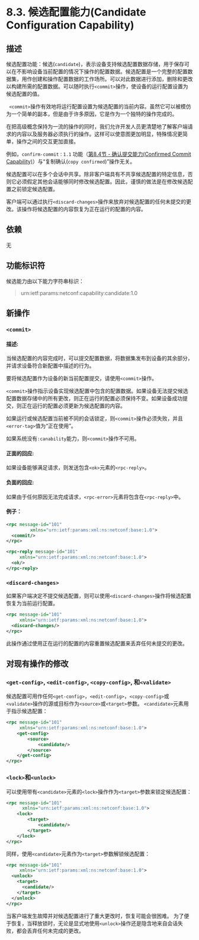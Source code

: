 # 8.3. 候选配置能力(Candidate Configuration Capability)

## 描述

候选配置功能：候选(`candidate`)，表示设备支持候选配置数据存储，用于保存可以在不影响设备当前配置的情况下操作的配置数据。候选配置是一个完整的配置数据集，用作创建和操作配置数据的工作场所。可以对此数据进行添加，删除和更改以构建所需的配置数据。可以随时执行`<commit>`操作，使设备的运行配置设置为候选配置的值。

  `<commit>`操作有效地将运行配置设置为候选配置的当前内容。虽然它可以被模仿为一个简单的副本，但是由于许多原因，它是作为一个独特的操作完成的。

在把高级概念保持为一流的操作的同时，我们允许开发人员更清楚地了解客户端请求的内容以及服务器必须执行的操作。这样可以使意图更加明显，特殊情况更简单，操作之间的交互更加直接。

例如，`confirm-commit：1.1` 功能（[第8.4节 - 确认提交能力(Confirmed Commit Capability)](onfirmed-commit-capability.md)）与“复制确认(`copy confirmed`)”操作无关。

候选配置可以在多个会话中共享。除非客户端具有不共享候选配置的特定信息，否则它必须假定其他会话能够同时修改候选配置。因此，谨慎的做法是在修改候选配置之前锁定候选配置。

客户端可以通过执行`<discard-changes>`操作来放弃对候选配置的任何未提交的更改。该操作将候选配置的内容恢复为正在运行的配置的内容。

## 依赖

无

## 功能标识符

候选能力由以下能力字符串标识：

> urn:ietf:params:netconf:capability:candidate:1.0

## 新操作

### `<commit>`

#### 描述:

当候选配置的内容完成时，可以提交配置数据，将数据集发布到设备的其余部分，并请求设备符合新配置中描述的行为。

要将候选配置作为设备的新当前配置提交，请使用`<commit>`操作。

`<commit>`操作指示设备实现候选配置中包含的配置数据。如果设备无法提交候选配置数据存储中的所有更改，则正在运行的配置必须保持不变。如果设备成功提交，则正在运行的配置必须更新为候选配置的内容。

如果运行或候选配置当前被不同的会话锁定，则`<commit>`操作必须失败，并且`<error-tag>`值为“正在使用”。

如果系统没有`:canability`能力，则`<commit>`操作不可用。

#### 正面的回应:

如果设备能够满足请求，则发送包含`<ok>`元素的`<rpc-reply>`。

#### 负面的回应:

如果由于任何原因无法完成请求，`<rpc-error>`元素将包含在`<rpc-reply>`中。

#### 例子：

```xml
<rpc message-id="101"
         xmlns="urn:ietf:params:xml:ns:netconf:base:1.0">
  <commit/>
</rpc>

<rpc-reply message-id="101"
     xmlns="urn:ietf:params:xml:ns:netconf:base:1.0">
  <ok/>
</rpc-reply>
```

### `<discard-changes>`

如果客户端决定不提交候选配置，则可以使用`<discard-changes>`操作将候选配置恢复为当前运行配置。

```xml
<rpc message-id="101"
     xmlns="urn:ietf:params:xml:ns:netconf:base:1.0">
  <discard-changes/>
</rpc>
```

此操作通过使用正在运行的配置的内容重置候选配置来丢弃任何未提交的更改。

## 对现有操作的修改

### `<get-config>`, `<edit-config>`, `<copy-config>`, 和`<validate>`

候选配置可用作任何`<get-config>`，`<edit-config>`，`<copy-config>`或`<validate>`操作的源或目标作为`<source>`或`<target>`参数。 `<candidate>`元素用于指示候选配置：

```xml
<rpc message-id="101"
     xmlns="urn:ietf:params:xml:ns:netconf:base:1.0">
    <get-config>
        <source>
            <candidate/>
        </source>
    </get-config>
</rpc>
```

### `<lock>`和`<unlock>`

可以使用带有`<candidate>`元素的`<lock>`操作作为`<target>`参数来锁定候选配置：

```xml
<rpc message-id="101"
      xmlns="urn:ietf:params:xml:ns:netconf:base:1.0">
    <lock>
        <target>
            <candidate/>
        </target>
    </lock>
</rpc>
```

同样，使用`<candidate>`元素作为`<target>`参数解锁候选配置：

```xml
<rpc message-id="101"
     xmlns="urn:ietf:params:xml:ns:netconf:base:1.0">
  <unlock>
    <target>
      <candidate/>
    </target>
  </unlock>
</rpc>
```

当客户端发生故障并对候选配置进行了重大更改时，恢复可能会很困难。 为了便于恢复，当释放锁时，无论是显式地使用`<unlock>`操作还是隐含地来自会话失败，都会丢弃任何未完成的更改。
